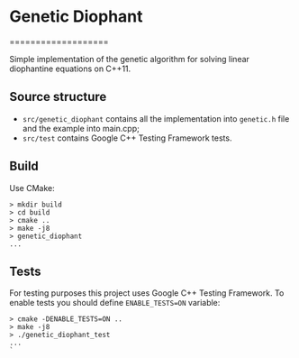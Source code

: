 # Genetic Diophant
===================

Simple implementation of the genetic algorithm for solving linear diophantine equations on C++11.

## Source structure

* `src/genetic_diophant` contains all the implementation into `genetic.h` file and the example into main.cpp;
* `src/test` contains Google C++ Testing Framework tests.

## Build

Use CMake:

```
> mkdir build
> cd build
> cmake ..
> make -j8
> genetic_diophant
...
```

## Tests

For testing purposes this project uses Google C++ Testing Framework. To enable tests you should define `ENABLE_TESTS=ON` variable:

```
> cmake -DENABLE_TESTS=ON ..
> make -j8
> ./genetic_diophant_test
...
`
